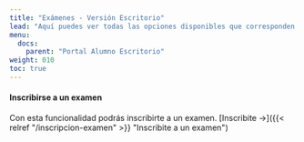 ```yaml
---
title: "Exámenes - Versión Escritorio"
lead: "Aquí puedes ver todas las opciones disponibles que corresponden a los exámenes."
menu:
  docs:
    parent: "Portal Alumno Escritorio"
weight: 010
toc: true
---
```


#### Inscribirse a un examen

Con esta funcionalidad podrás inscribirte a un examen. [Inscribite →]({{< relref "/inscripcion-examen" >}} "Inscribite a un examen")
